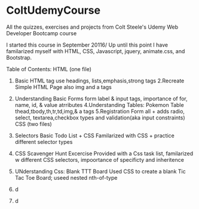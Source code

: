 # ColtUdemyCourse
All the quizzes, exercises and projects from Colt Steele's Udemy Web Developer Bootcamp course 

I started this course in September 20116/
Up until this point I have familarized myself with HTML, CSS, Javascript, jquery, animate.css, and Bootstrap.

Table of Contents:
HTML (one file)

1. Basic HTML tag use
                      headings, lists,emphasis,strong tags
2.Recreate Simple HTML Page
                      also img and a tags
3. Understanding Basic Forms
                      form label & input tags, importance of for, name, id, & value atrributes 
4.Understanding Tables: Pokemon Table
                      thead,tbody,th,tr,td,img,& a tags
5.Registration Form
                    all + adds radio, select, textarea,checkbox types and validation(aka input constraints)
CSS (two files)

6. Selectors Basic Todo List + CSS 
                    Familarized with CSS + practice different selector types
7. CSS Scavenger Hunt Excercise
                    Provided with a Css task list, familarized w different CSS selectors, impoortance of specificty and inheritence
8. UNderstanding Css: Blank TTT Board
                    Used CSS to create a blank Tic Tac Toe Board; useed nested nth-of-type
9. d
10. d

